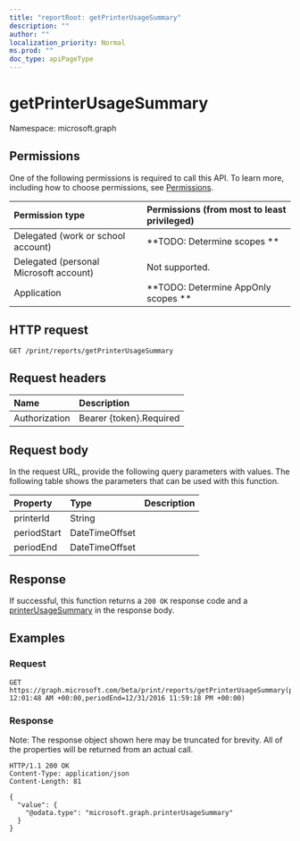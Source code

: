 ```yaml
---
title: "reportRoot: getPrinterUsageSummary"
description: ""
author: ""
localization_priority: Normal
ms.prod: ""
doc_type: apiPageType
---
```


# getPrinterUsageSummary

Namespace: microsoft.graph



## Permissions
One of the following permissions is required to call this API. To learn more, including how to choose permissions, see [Permissions](/concepts/permissions-reference.md).

|Permission type|Permissions (from most to least privileged)|
|:---|:---|
|Delegated (work or school account)|**TODO: Determine scopes **|
|Delegated (personal Microsoft account)|Not supported.|
|Application|**TODO: Determine AppOnly scopes **|

## HTTP request
<!-- {
  "blockType": "ignored"
}
-->
``` http
GET /print/reports/getPrinterUsageSummary
```

## Request headers
|Name|Description|
|:---|:---|
|Authorization|Bearer {token}.Required|

## Request body
In the request URL, provide the following query parameters with values.
The following table shows the parameters that can be used with this function.

|Property|Type|Description|
|:---|:---|:---|
|printerId|String||
|periodStart|DateTimeOffset||
|periodEnd|DateTimeOffset||



## Response
If successful, this function returns a `200 OK` response code and a [printerUsageSummary](../resources/printerusagesummary.md) in the response body.

## Examples

### Request
<!-- {
  "blockType": "request",
  "name": "reportroot_getprinterusagesummary"
}
-->
``` http
GET https://graph.microsoft.com/beta/print/reports/getPrinterUsageSummary(printerId='parameterValue',periodStart=1/1/2017 12:01:48 AM +00:00,periodEnd=12/31/2016 11:59:18 PM +00:00)
```

### Response
Note: The response object shown here may be truncated for brevity. All of the properties will be returned from an actual call.
<!-- {
  "blockType": "response",
  "truncated": true,
  "@odata.type": "microsoft.graph.printerusagesummary"
}
-->
``` http
HTTP/1.1 200 OK
Content-Type: application/json
Content-Length: 81

{
  "value": {
    "@odata.type": "microsoft.graph.printerUsageSummary"
  }
}
```

